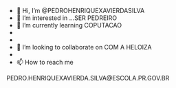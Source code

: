 - 👋 Hi, I’m @PEDROHENRIQUEXAVIERDASILVA
- 👀 I’m interested in ...SER PEDREIRO
- 🌱 I’m currently learning  COPUTACAO
- 
- 
- 💞️ I’m looking to collaborate on  COM  A  HELOIZA
- 
- 📫 How to reach me 
<!---
PEDROHENRIQUEXAVIERDASILVA/PEDROHENRIQUEXAVIERDASILVA is a ✨ special ✨ repository because its `README.md` (this file) appears on your GitHub profile.
You can click the Preview link to take a look at your changes.
---> PEDRO.HENRIQUEXAVIERDA.SILVA@ESCOLA.PR.GOV.BR
